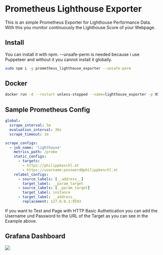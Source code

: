 # Prometheus Lighthouse Exporter

This is an simple Prometheus Exporter for Lighthouse Performance Data. With this you monitor continuously the Lighthouse Score of your Webpage.

## Install

You can install it with npm. --unsafe-perm is needed because i use Puppeteer and without it you cannot install it globally.

```bash
sudo npm i -g prometheus_lighthouse_exporter --unsafe-perm
```

## Docker

```bash
docker run -d --restart unless-stopped --name=lighthouse_exporter -p 9593:9593 mfominov/prometheus_lighthouse_exporter
```

## Sample Prometheus Config

```yaml
global:
  scrape_interval: 5m
  evaluation_interval: 30s
  scrape_timeout: 1m

scrape_configs:
  - job_name: 'lighthouse'
    metrics_path: /probe
    static_configs:
      - targets:
        - https://philippkeschl.at
        - https://username:password@philippkeschl.at
    relabel_configs:
      - source_labels: [__address__]
        target_label: __param_target
      - source_labels: [__param_target]
        target_label: instance
      - target_label: __address__
        replacement: 127.0.0.1:9593
```

If you want to Test and Page with HTTP Basic Authetication you can add the Username und Password to the URL of the Target as you can see in the Example above.

## Grafana Dashboard

![](assets/grafana-dashboard.png)
